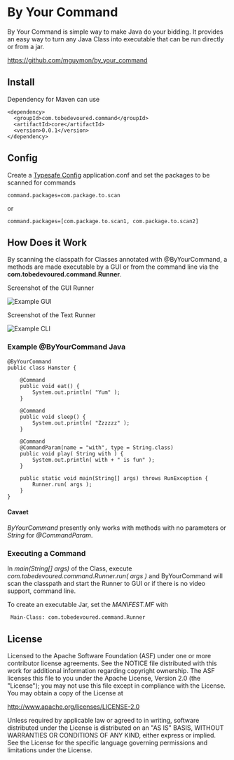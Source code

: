 # By Your Command

By Your Command is simple way to make Java do your bidding. It provides an easy
way to turn any Java Class into executable that can be run directly or from a jar.

https://github.com/mguymon/by_your_command

## Install

Dependency for Maven can use

    <dependency>
      <groupId>com.tobedevoured.command</groupId>
      <artifactId>core</artifactId>
      <version>0.0.1</version>
    </dependency>

## Config

Create a [Typesafe Config](https://github.com/typesafehub/config) application.conf and set the packages to be scanned for commands

    command.packages=com.package.to.scan

or

    command.packages=[com.package.to.scan1, com.package.to.scan2]

## How Does it Work

By scanning the classpath for Classes annotated with @ByYourCommand, a methods are made executable by a GUI or from the command line via the **com.tobedevoured.command.Runner**.

Screenshot of the GUI Runner

![Example GUI](https://raw.github.com/mguymon/by_your_command/master/gui_example.png)

Screenshot of the Text Runner

![Example CLI](https://raw.github.com/mguymon/by_your_command/master/cli_example.png)

### Example @ByYourCommand Java

    @ByYourCommand
    public class Hamster {
	
	    @Command
	    public void eat() {
		    System.out.println( "Yum" );
	    }
	
	    @Command
	    public void sleep() {
		    System.out.println( "Zzzzzz" ); 
	    }

        @Command
	    @CommandParam(name = "with", type = String.class)
	    public void play( String with ) {
		    System.out.println( with + " is fun" ); 
	    }
	
	    public static void main(String[] args) throws RunException {
		    Runner.run( args );
	    }
    }

#### Cavaet

_ByYourCommand_ presently only works with methods with no parameters or _String_ for _@CommandParam_.

### Executing a Command

In _main(String[] args)_ of the Class, execute _com.tobedevoured.command.Runner.run( args )_ and ByYourCommand will scan the classpath and start the Runner to GUI or if there is no video support, command line.

To create an executable Jar, set the _MANIFEST.MF_ with

     Main-Class: com.tobedevoured.command.Runner

## License

Licensed to the Apache Software Foundation (ASF) under one or more
contributor license agreements.  See the NOTICE file distributed with this
work for additional information regarding copyright ownership.  The ASF
licenses this file to you under the Apache License, Version 2.0 (the
"License"); you may not use this file except in compliance with the License.
You may obtain a copy of the License at

  http://www.apache.org/licenses/LICENSE-2.0

Unless required by applicable law or agreed to in writing, software
distributed under the License is distributed on an "AS IS" BASIS, WITHOUT
WARRANTIES OR CONDITIONS OF ANY KIND, either express or implied.  See the
License for the specific language governing permissions and limitations under
the License.
